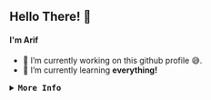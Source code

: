 ## Hello There! 👋
#### I'm Arif
- 🔭 I’m currently working on this github profile 😅.
- 🌱 I’m currently learning **everything!**
<details>
<summary><samp><b>More Info</b></samp></summary>
<br>
<a href="#_"><img alt="Stats" src="https://github-readme-stats.vercel.app/api?username=wizumon&layout=compact&theme=nightowl"/></a>
<a href="#_"><img alt="Top Language" src="https://github-readme-stats.vercel.app/api/top-langs/?username=wizumon&layout=compact&theme=nightowl"/></a>
</details>
